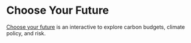 # Choose Your Future
[Choose your future](http://chooseYourFuture.org) is an interactive to explore carbon
budgets, climate policy, and risk.